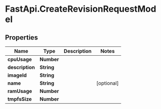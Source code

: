 # FastApi.CreateRevisionRequestModel

## Properties

Name | Type | Description | Notes
------------ | ------------- | ------------- | -------------
**cpuUsage** | **Number** |  | 
**description** | **String** |  | 
**imageId** | **String** |  | 
**name** | **String** |  | [optional] 
**ramUsage** | **Number** |  | 
**tmpfsSize** | **Number** |  | 


